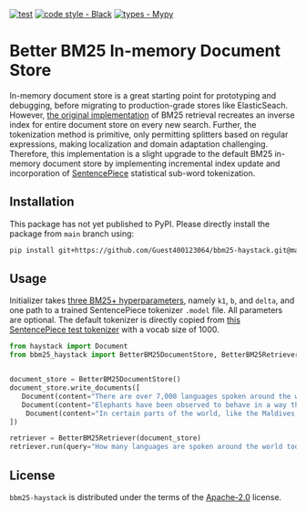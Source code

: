 [![test](https://github.com/Guest400123064/bbm25-haystack/actions/workflows/test.yml/badge.svg)](https://github.com/Guest400123064/bbm25-haystack/actions/workflows/test.yml)
[![code style - Black](https://img.shields.io/badge/code%20style-black-000000.svg)](https://github.com/psf/black)
[![types - Mypy](https://img.shields.io/badge/types-Mypy-blue.svg)](https://github.com/python/mypy)
<!-- [![Coverage Status](https://coveralls.io/repos/github/Guest400123064/bbm25-haystack/badge.svg?branch=main)](https://coveralls.io/github/Guest400123064/bbm25-haystack?branch=main) -->

# Better BM25 In-memory Document Store

In-memory document store is a great starting point for prototyping and debugging, before migrating to production-grade stores like ElasticSeach. However, [the original implementation](https://github.com/deepset-ai/haystack/blob/0dbb98c0a017b499560521aa93186d0640aab659/haystack/document_stores/in_memory/document_store.py#L148) of BM25 retrieval recreates an inverse index for entire document store on every new search. Further, the tokenization method is primitive, only permitting splitters based on regular expressions, making localization and domain adaptation challenging. Therefore, this implementation is a slight upgrade to the default BM25 in-memory document store by implementing incremental index update and incorporation of [SentencePiece](https://github.com/google/sentencepiece) statistical sub-word tokenization.

## Installation

This package has not yet published to PyPI. Please directly install the package from `main` branch using:

```bash
pip install git+https://github.com/Guest400123064/bbm25-haystack.git@main
```

## Usage

Initializer takes [three BM25+ hyperparameters](https://en.wikipedia.org/wiki/Okapi_BM25), namely `k1`, `b`, and `delta`, and one path to a trained SentencePiece tokenizer `.model` file. All parameters are optional. The default tokenizer is directly copied from [this SentencePiece test tokenizer](https://github.com/google/sentencepiece/blob/master/python/test/test_model.model) with a vocab size of 1000.

```python
from haystack import Document
from bbm25_haystack import BetterBM25DocumentStore, BetterBM25Retriever


document_store = BetterBM25DocumentStore()
document_store.write_documents([
   Document(content="There are over 7,000 languages spoken around the world today."),
   Document(content="Elephants have been observed to behave in a way that indicates a high level of self-awareness, such as recognizing themselves in mirrors."),
	Document(content="In certain parts of the world, like the Maldives, Puerto Rico, and San Diego, you can witness the phenomenon of bioluminescent waves.")
])

retriever = BetterBM25Retriever(document_store)
retriever.run(query="How many languages are spoken around the world today?")
```

<!-- This Github repository is a template that can be used to create custom document stores to extend
the new [Haystack](https://github.com/deepset-ai/haystack/) API available from version 2.0.

While the new API is still under active development, the new "Store" architecture is quite stable
and we are encouraging early adopters to contribute their custom document stores.

## Template features

By creating a new repo using this template, you'll get the following advantages:
- Ready-made code layout and scaffold to build a custom document store.
- Support for packaging and distributing the code through Python wheels using Hatch.
- Github workflow to build and upload a package when tagging the repo.
- Github workflow to run the tests on Pull Requests.

## How to use this repo

1. Create a new repository starting from this template. If you never used this feature before, you
   can find more details in [Github docs](https://docs.github.com/en/repositories/creating-and-managing-repositories/creating-a-repository-from-a-template).
2. If possible, follow the convention `technology-haystack` for the name of the new repository,
   where `technology` can be for example the name of a vector database you're integrating.
3. Rename the package `src/example_store` to something more meaningful and adjust the Python
   import statements.
4. Edit `pyproject.toml` and replace any occurrence of `example_store` and `example-store` according
   to the name you chose in the previous steps.
5. Search the whole codebase for the string `#FIXME`, that's where you're supposed to change or add
   code specific for the database you're integrating.
6. If Apache 2.0 is not suitable for your needs, change the software license.

When your custom document store is ready and working, feel free to add it to the list of available
[Haystack Integrations](https://haystack.deepset.ai/integrations) by opening a Pull Request in
[this repo](https://github.com/deepset-ai/haystack-integrations).


## Test

You can use `hatch` to run the linters:

```console
~$ hatch run lint:all
cmd [1] | ruff .
cmd [2] | black --check --diff .
All done! ✨ 🍰 ✨
6 files would be left unchanged.
cmd [3] | mypy --install-types --non-interactive src/example_store tests
Success: no issues found in 6 source files
```

Similar for running the tests:

```console
~$ hatch run cov
cmd [1] | coverage run -m pytest tests
...
```

## Build

To build the package you can use `hatch`:

```console
~$ hatch build
[sdist]
dist/example_store-0.0.1.tar.gz

[wheel]
dist/example_store-0.0.1-py3-none-any.whl
```

## Release

To automatically build and push the package to PyPI, you need to set a repository secret called `PYPI_API_TOKEN`
containing a valid token for your PyPI account.
Then set the desired version number in `src/example_store/__about__.py` and tag the commit using the format
`vX.Y.Z`. After pushing the tag, a Github workflow will start and take care of building and releasing the package.
-->

## License

`bbm25-haystack` is distributed under the terms of the [Apache-2.0](https://spdx.org/licenses/Apache-2.0.html) license.
